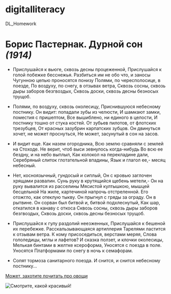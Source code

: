 # digitalliteracy
DL_Homework
# Борис Пастернак. Дурной сон *(1914)*

+ Прислушайся к вьюге, сквозь десны процеженной,
Прислушайся к голой побежке бесснежья.
Разбиться им не обо что, и заносы
Чугунною цепью проносятся понизу
Полями, по чересполосице, в поезде,
По воздуху, по снегу, в отзывах ветра,
Сквозь сосны, сквозь дыры заборов безгвоздых,
Сквозь доски, сквозь десны безносых трущоб.

+ Полями, по воздуху, сквозь околесицу,
Приснившуюся небесному постнику.
Он видит: попадали зубы из челюсти,
И шамкают замки, поместия с пришептом,
Все вышиблено, ни единого в целости,
И постнику тошно от стука костей.
От зубьев пилотов, от флотских трезубцев,
От красных зазубрин карпатских зубцов.
Он двинуться хочет, не может проснуться,
Не может, засунутый в сон на засов.

+ И видит еще. Как назем огородника,
Всю землю сравняли с землей на Стоходе.
Не верит, чтоб выси зевнулось когда-нибудь
Во всю ее бездну, и на небо выплыл,
Как колокол на перекладине дали,
Серебряный слиток глотательной впадины,
Язык и глагол ее,- месяц небесный.

+ Нет, косноязычный, гундосый и сиплый,
Он с кровью заглочен хрящами развалин.
Сунь руку в крутящийся щебень метели,-
Он на руку вывалится из расселины
Мясистой култышкою, мышцей бесцельной
На жиле, картечиной напрочь отстреленной.
Его отожгло, как отеклую тыкву.
Он прыгнул с гряды за ограду. Он в рытвине.
Он сорван был битвой и, битвой подхлеснутый,
Как шар, откатился в канаву с откоса
Сквозь сосны, сквозь дыры заборов безгвоздых,
Сквозь доски, сквозь десны безносых трущоб.

+ Прислушайся к гулу раздолий неезженных,
Прислушайся к бешеной их перебежке.
Расскальзывающаяся артиллерия
Тарелями ластится к отзывам ветра.
К кому присоседиться, верстами меряя,
Слова гололедицы, мглы и лафетов?
И сказка ползет, и клочки околесицы,
Мелькая бинтами в желтке ксероформа,
Уносятся с поезда в поле. Уносятся
Платформами по снегу в ночь к семафорам.

+ Сопят тормоза санитарного поезда.
И снится, и снится небесному постнику... 

[Может, захотите почитать про овощи](http://np-mag.ru/zdorovaya-eda/poleznye-produkty/pasternak-ovoshch-poleznye-svojstva-primenenie-v-kulinarii-istoriya/)

![Смотрите, какой красивый!](https://www.wikireading.ru/img/402530_62__24.jpg "вау")


